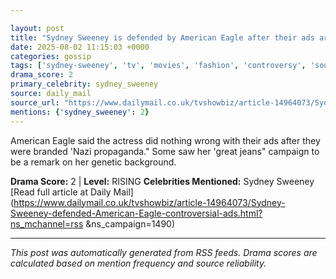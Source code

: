 ```yaml
---

layout: post
title: "Sydney Sweeney is defended by American Eagle after their ads are called 'Nazi propaganda" by woke mob"
date: 2025-08-02 11:15:03 +0000
categories: gossip
tags: ['sydney-sweeney', 'tv', 'movies', 'fashion', 'controversy', 'source-daily_mail', 'drama-rising']
drama_score: 2
primary_celebrity: sydney_sweeney
source: daily_mail
source_url: "https://www.dailymail.co.uk/tvshowbiz/article-14964073/Sydney-Sweeney-defended-American-Eagle-controversial-ads.html?ns_mchannel=rss&1490&campaign=1490"
mentions: {'sydney_sweeney': 2}
---
```


American Eagle said the actress did nothing wrong with their ads after they were branded 'Nazi propaganda." Some saw her 'great jeans" campaign to be a remark on her genetic background.

**Drama Score:** 2 | **Level:** RISING **Celebrities Mentioned:** Sydney Sweeney [Read full article at Daily Mail](https://www.dailymail.co.uk/tvshowbiz/article-14964073/Sydney-Sweeney-defended-American-Eagle-controversial-ads.html?ns_mchannel=rss &ns_campaign=1490)

---

*This post was automatically generated from RSS feeds. Drama scores are calculated based on mention frequency and source reliability.*